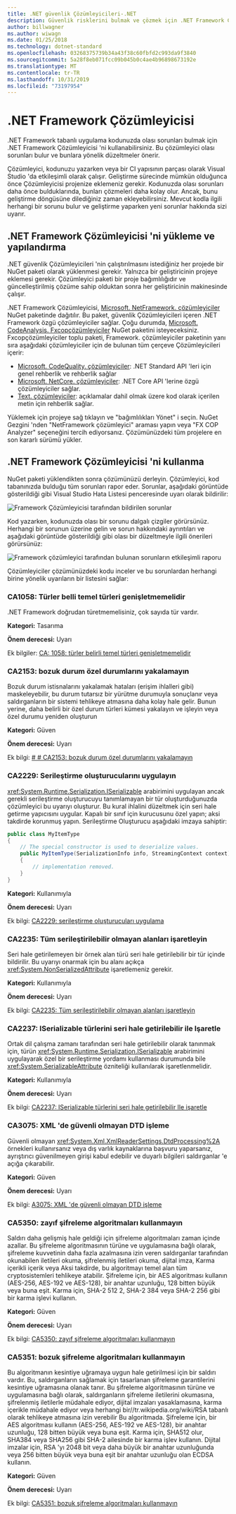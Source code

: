 ```yaml
---
title: .NET güvenlik Çözümleyicileri-.NET
description: Güvenlik risklerini bulmak ve çözmek için .NET Framework Çözümleyicileri paketindeki .NET güvenlik çözümleyicilerinin nasıl kullanılacağını öğrenin
author: billwagner
ms.author: wiwagn
ms.date: 01/25/2018
ms.technology: dotnet-standard
ms.openlocfilehash: 03268375739b34a43f38c60fbfd2c993da9f3840
ms.sourcegitcommit: 5a28f8eb071fcc09b045b0c4ae4b96898673192e
ms.translationtype: MT
ms.contentlocale: tr-TR
ms.lasthandoff: 10/31/2019
ms.locfileid: "73197954"
---
```

# <a name="the-net-framework-analyzer"></a>.NET Framework Çözümleyicisi

.NET Framework tabanlı uygulama kodunuzda olası sorunları bulmak için .NET Framework Çözümleyicisi 'ni kullanabilirsiniz. Bu çözümleyici olası sorunları bulur ve bunlara yönelik düzeltmeler önerir.

Çözümleyici, kodunuzu yazarken veya bir CI yapısının parçası olarak Visual Studio 'da etkileşimli olarak çalışır. Geliştirme sürecinde mümkün olduğunca önce Çözümleyicisi projenize eklemeniz gerekir. Kodunuzda olası sorunları daha önce bulduklarında, bunları çözmeleri daha kolay olur. Ancak, bunu geliştirme döngüsüne dilediğiniz zaman ekleyebilirsiniz. Mevcut kodla ilgili herhangi bir sorunu bulur ve geliştirme yaparken yeni sorunlar hakkında sizi uyarır.

## <a name="installing-and-configuring-the-net-framework-analyzer"></a>.NET Framework Çözümleyicisi 'ni yükleme ve yapılandırma

.NET güvenlik Çözümleyicileri 'nin çalıştırılmasını istediğiniz her projede bir NuGet paketi olarak yüklenmesi gerekir. Yalnızca bir geliştiricinin projeye eklemesi gerekir. Çözümleyici paketi bir proje bağımlılığıdır ve güncelleştirilmiş çözüme sahip olduktan sonra her geliştiricinin makinesinde çalışır.

.NET Framework Çözümleyicisi, [Microsoft. NetFramework. çözümleyiciler](https://www.nuget.org/packages/Microsoft.NetFramework.Analyzers/) NuGet paketinde dağıtılır. Bu paket, güvenlik Çözümleyicileri içeren .NET Framework özgü çözümleyiciler sağlar. Çoğu durumda, [Microsoft. CodeAnalysis. Fxcopçözümleyiciler](https://www.nuget.org/packages/Microsoft.CodeAnalysis.FxCopAnalyzers) NuGet paketini isteyeceksiniz. Fxcopçözümleyiciler toplu paketi, Framework. çözümleyiciler paketinin yanı sıra aşağıdaki çözümleyiciler için de bulunan tüm çerçeve Çözümleyicileri içerir:

- [Microsoft. CodeQuality. çözümleyiciler](https://www.nuget.org/packages/Microsoft.CodeQuality.Analyzers): .NET Standard API 'leri için genel rehberlik ve rehberlik sağlar
- [Microsoft. NetCore. çözümleyiciler](https://www.nuget.org/packages/Microsoft.NetCore.Analyzers): .NET Core API 'lerine özgü çözümleyiciler sağlar.
- [Text. çözümleyiciler](https://www.nuget.org/packages/Text.Analyzers): açıklamalar dahil olmak üzere kod olarak içerilen metin için rehberlik sağlar.

Yüklemek için projeye sağ tıklayın ve "bağımlılıkları Yönet" i seçin.
NuGet Gezgini 'nden "NetFramework çözümleyici" araması yapın veya "FX COP Analyzer" seçeneğini tercih ediyorsanız. Çözümünüzdeki tüm projelere en son kararlı sürümü yükler.

## <a name="using-the-net-framework-analyzer"></a>.NET Framework Çözümleyicisi 'ni kullanma

NuGet paketi yüklendikten sonra çözümünüzü derleyin. Çözümleyici, kod tabanınızda bulduğu tüm sorunları rapor eder. Sorunlar, aşağıdaki görüntüde gösterildiği gibi Visual Studio Hata Listesi penceresinde uyarı olarak bildirilir:

![Framework Çözümleyicisi tarafından bildirilen sorunlar](./media/framework-analyzers-2.png)

Kod yazarken, kodunuzda olası bir sorunu dalgalı çizgiler görürsünüz.
Herhangi bir sorunun üzerine gelin ve sorun hakkındaki ayrıntıları ve aşağıdaki görüntüde gösterildiği gibi olası bir düzeltmeyle ilgili önerileri görürsünüz:

![Framework çözümleyici tarafından bulunan sorunların etkileşimli raporu](./media/framework-analyzers-1.png)

Çözümleyiciler çözümünüzdeki kodu inceler ve bu sorunlardan herhangi birine yönelik uyarıların bir listesini sağlar:

### <a name="ca1058-types-should-not-extend-certain-base-types"></a>CA1058: Türler belli temel türleri genişletmemelidir

.NET Framework doğrudan türetmemelisiniz, çok sayıda tür vardır. 

**Kategori:** Tasarıma

**Önem derecesi:** Uyarı

Ek bilgiler: [CA: 1058: türler belirli temel türleri genişletmemelidir](/visualstudio/code-quality/ca1058-types-should-not-extend-certain-base-types)

### <a name="ca2153-do-not-catch-corrupted-state-exceptions"></a>CA2153: bozuk durum özel durumlarını yakalamayın

Bozuk durum istisnalarını yakalamak hataları (erişim ihlalleri gibi) maskeleyebilir, bu durum tutarsız bir yürütme durumuyla sonuçlanır veya saldırganların bir sistemi tehlikeye atmasına daha kolay hale gelir. Bunun yerine, daha belirli bir özel durum türleri kümesi yakalayın ve işleyin veya özel durumu yeniden oluşturun

**Kategori:** Güven

**Önem derecesi:** Uyarı

Ek bilgi: [# # CA2153: bozuk durum özel durumlarını yakalamayın](/visualstudio/code-quality/ca2153-avoid-handling-corrupted-state-exceptions)

### <a name="ca2229-implement-serialization-constructors"></a>CA2229: Serileştirme oluşturucularını uygulayın

<xref:System.Runtime.Serialization.ISerializable> arabirimini uygulayan ancak gerekli serileştirme oluşturucuyu tanımlamayan bir tür oluşturduğunuzda çözümleyici bu uyarıyı oluşturur. Bu kural ihlalini düzeltmek için seri hale getirme yapıcısını uygular. Kapalı bir sınıf için kurucusunu özel yapın; aksi takdirde korunmuş yapın. Serileştirme Oluşturucu aşağıdaki imzaya sahiptir:

```csharp
public class MyItemType
{
    // The special constructor is used to deserialize values.
    public MyItemType(SerializationInfo info, StreamingContext context)
    {
        // implementation removed.
    }
}
```

**Kategori:** Kullanımıyla

**Önem derecesi:** Uyarı

Ek bilgi: [CA2229: serileştirme oluşturucuları uygulama](/visualstudio/code-quality/ca2229-implement-serialization-constructors)

### <a name="ca2235-mark-all-non-serializable-fields"></a>CA2235: Tüm serileştirilebilir olmayan alanları işaretleyin

Seri hale getirilemeyen bir örnek alan türü seri hale getirilebilir bir tür içinde bildirilir. Bu uyarıyı onarmak için bu alanı açıkça <xref:System.NonSerializedAttribute> işaretlemeniz gerekir.

**Kategori:** Kullanımıyla

**Önem derecesi:** Uyarı

Ek bilgi: [CA2235: Tüm serileştirilebilir olmayan alanları işaretleyin](/visualstudio/code-quality/ca2235-mark-all-non-serializable-fields)

### <a name="ca2237-mark-iserializable-types-with-serializable"></a>CA2237: ISerializable türlerini seri hale getirilebilir ile Işaretle

Ortak dil çalışma zamanı tarafından seri hale getirilebilir olarak tanınmak için, türün <xref:System.Runtime.Serialization.ISerializable> arabirimini uygulayarak özel bir serileştirme yordamı kullanması durumunda bile <xref:System.SerializableAttribute> özniteliği kullanılarak işaretlenmelidir.

**Kategori:** Kullanımıyla

**Önem derecesi:** Uyarı

Ek bilgi: [CA2237: ISerializable türlerini seri hale getirilebilir Ile işaretle](/visualstudio/code-quality/ca2237-mark-iserializable-types-with-serializableattribute)

### <a name="ca3075-insecure-dtd-processing-in-xml"></a>CA3075: XML 'de güvenli olmayan DTD işleme

Güvenli olmayan <xref:System.Xml.XmlReaderSettings.DtdProcessing%2A> örnekleri kullanırsanız veya dış varlık kaynaklarına başvuru yaparsanız, ayrıştırıcı güvenilmeyen girişi kabul edebilir ve duyarlı bilgileri saldırganlar 'e açığa çıkarabilir.  

**Kategori:** Güven

**Önem derecesi:** Uyarı

Ek bilgi: [A3075: XML 'de güvenli olmayan DTD işleme](/visualstudio/code-quality/ca2237-mark-iserializable-types-with-serializableattribute)

### <a name="ca5350-do-not-use-weak-cryptographic-algorithms"></a>CA5350: zayıf şifreleme algoritmaları kullanmayın

Saldırı daha gelişmiş hale geldiği için şifreleme algoritmaları zaman içinde azallar. Bu şifreleme algoritmasının türüne ve uygulamasına bağlı olarak, şifreleme kuvvetinin daha fazla azalmasına izin veren saldırganlar tarafından okunabilen iletileri okuma, şifrelenmiş iletileri okuma, dijital imza, Karma içerikli içerik veya Aksi takdirde, bu algoritmayı temel alan tüm cryptosistemleri tehlikeye atabilir. Şifreleme için, bir AES algoritması kullanın (AES-256, AES-192 ve AES-128), bir anahtar uzunluğu, 128 bitten büyük veya buna eşit. Karma için, SHA-2 512 2, SHA-2 384 veya SHA-2 256 gibi bir karma işlevi kullanın.

**Kategori:** Güven

**Önem derecesi:** Uyarı

Ek bilgi: [CA5350: zayıf şifreleme algoritmaları kullanmayın](/visualstudio/code-quality/ca5350-do-not-use-weak-cryptographic-algorithms)

### <a name="ca5351-do-not-use-broken-cryptographic-algorithms"></a>CA5351: bozuk şifreleme algoritmaları kullanmayın

Bu algoritmanın kesintiye uğramaya uygun hale getirilmesi için bir saldırı vardır. Bu, saldırganların sağlamak için tasarlanan şifreleme garantilerini kesintiye uğramasına olanak tanır. Bu şifreleme algoritmasının türüne ve uygulamasına bağlı olarak, saldırganların şifreleme iletilerini okumasına, şifrelenmiş iletilerle müdahale ediyor, dijital imzaları yasaklamasına, karma içerikle müdahale ediyor veya herhangi bir//tr.wikipedia.org/wiki/RSA tabanlı olarak tehlikeye atmasına izin verebilir Bu algoritmada. Şifreleme için, bir AES algoritması kullanın (AES-256, AES-192 ve AES-128), bir anahtar uzunluğu, 128 bitten büyük veya buna eşit. Karma için, SHA512 olur, SHA384 veya SHA256 gibi SHA-2 ailesinde bir karma işlev kullanın. Dijital imzalar için, RSA 'yı 2048 bit veya daha büyük bir anahtar uzunluğunda veya 256 bitten büyük veya buna eşit bir anahtar uzunluğu olan ECDSA kullanın.

**Kategori:** Güven

**Önem derecesi:** Uyarı

Ek bilgi: [CA5351: bozuk şifreleme algoritmaları kullanmayın](/visualstudio/code-quality/ca5351)

